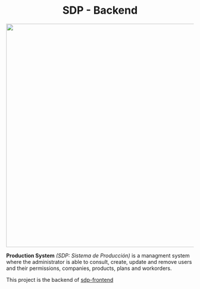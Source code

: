 
<div align="center">
 
  # SDP - Backend
  
  <img width="600" src="https://github.com/pabloluceroschneider/sdp-backend/assets/43233080/ab50da13-5a2b-4c4f-a218-ae9124c41668" />
  
</div>

**Production System** *(SDP: Sistema de Producción)* is a managment system where the administrator is able to consult, create, update and remove users and their permissions, companies, products, plans and workorders.

This project is the backend of [sdp-frontend](https://github.com/pabloluceroschneider/sdp-frontend)
